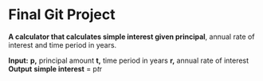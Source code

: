 # Final Git Project

**A calculator that calculates simple interest given principal**, annual rate of interest and time period in years.

**Input:**
   **p,** principal amount
   **t,** time period in years
   **r,** annual rate of interest
**Output**
   **simple interest** = p*t*r
